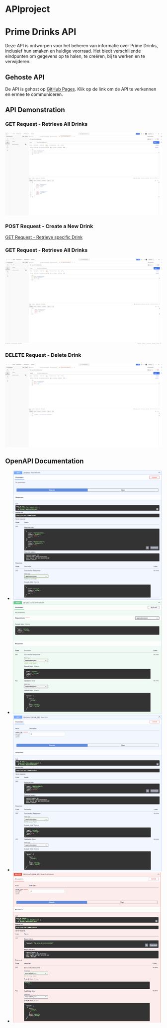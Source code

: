 # APIproject
# Prime Drinks API

Deze API is ontworpen voor het beheren van informatie over Prime Drinks, inclusief hun smaken en huidige voorraad. Het biedt verschillende eindpunten om gegevens op te halen, te creëren, bij te werken en te verwijderen.

## Gehoste API

De API is gehost op [GitHub Pages](https://github.com/Swetsy/APIproject). Klik op de link om de API te verkennen en ermee te communiceren.
## API Demonstration

### GET Request - Retrieve All Drinks

![GET Request - Retrieve All Drinks](screenshots/get_all_drinks.png)

### POST Request - Create a New Drink
[GET Request - Retrieve specific Drink](screenshots/specific_drink.png)

### GET Request - Retrieve All Drinks
![POST Request - Create a New Drink](screenshots/post_new_drink.png)

### DELETE Request - Delete Drink

![DELETE Request - Delete a Drink](screenshots/delete_drink.png)

## OpenAPI Documentation

- ![OpenAPI All drinks](screenshots/Alldrinks.png)
- ![OpenAPI Create drink](screenshots/Createdrink.png)
- ![OpenAPI Specific drink](screenshots/Specificdrink.png)
- ![OpenAPI Delete drink](screenshots/Deletedrink.png)